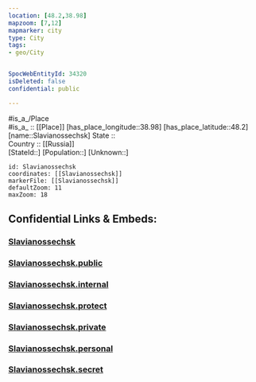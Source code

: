 ```yaml
---
location: [48.2,38.98] 
mapzoom: [7,12] 
mapmarker: city 
type: City
tags:
- geo/City


SpocWebEntityId: 34320
isDeleted: false
confidential: public

---
```

#is_a_/Place  
#is_a_ :: [[Place]] 
[has_place_longitude::38.98] 
[has_place_latitude::48.2] 
[name::Slavianossechsk] 
State ::  
Country :: [[Russia]]  
[StateId::] 
[Population::] 
[Unknown::] 


```leaflet
id: Slavianossechsk
coordinates: [[Slavianossechsk]] 
markerFile: [[Slavianossechsk]] 
defaultZoom: 11 
maxZoom: 18
```


## Confidential Links & Embeds: 

### [Slavianossechsk](/_Standards/Earth/Continent/Europe/Europe~East/Ukraine/Regions~Ukraine/Luhans'k/City/Slavianossechsk.md) 

### [Slavianossechsk.public](/_public/Earth/Continent/Europe/Europe~East/Ukraine/Regions~Ukraine/Luhans'k/City/Slavianossechsk.public.md) 

### [Slavianossechsk.internal](/_internal/Earth/Continent/Europe/Europe~East/Ukraine/Regions~Ukraine/Luhans'k/City/Slavianossechsk.internal.md) 

### [Slavianossechsk.protect](/_protect/Earth/Continent/Europe/Europe~East/Ukraine/Regions~Ukraine/Luhans'k/City/Slavianossechsk.protect.md) 

### [Slavianossechsk.private](/_private/Earth/Continent/Europe/Europe~East/Ukraine/Regions~Ukraine/Luhans'k/City/Slavianossechsk.private.md) 

### [Slavianossechsk.personal](/_personal/Earth/Continent/Europe/Europe~East/Ukraine/Regions~Ukraine/Luhans'k/City/Slavianossechsk.personal.md) 

### [Slavianossechsk.secret](/_secret/Earth/Continent/Europe/Europe~East/Ukraine/Regions~Ukraine/Luhans'k/City/Slavianossechsk.secret.md)

